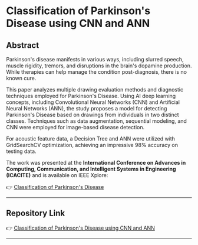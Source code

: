 # Classification of Parkinson's Disease using CNN and ANN

## Abstract

Parkinson's disease manifests in various ways, including slurred speech, muscle rigidity, tremors, and disruptions in the brain's dopamine production. While therapies can help manage the condition post-diagnosis, there is no known cure. 

This paper analyzes multiple drawing evaluation methods and diagnostic techniques employed for Parkinson's Disease. Using AI deep learning concepts, including Convolutional Neural Networks (CNN) and Artificial Neural Networks (ANN), the study proposes a model for detecting Parkinson's Disease based on drawings from individuals in two distinct classes. Techniques such as data augmentation, sequential modeling, and CNN were employed for image-based disease detection. 

For acoustic feature data, a Decision Tree and ANN were utilized with GridSearchCV optimization, achieving an impressive 98% accuracy on testing data.

The work was presented at the **International Conference on Advances in Computing, Communication, and Intelligent Systems in Engineering (ICACITE)** and is available on IEEE Xplore:  

👉 [Classification of Parkinson's Disease](https://ieeexplore.ieee.org/abstract/document/9823915)

---

## Repository Link

👉 [Classification of Parkinson's Disease using CNN and ANN](https://github.com/syedfiza7546/Classification-of-Parkinson-s-Disease-using-CNN-and-ANN)

---
